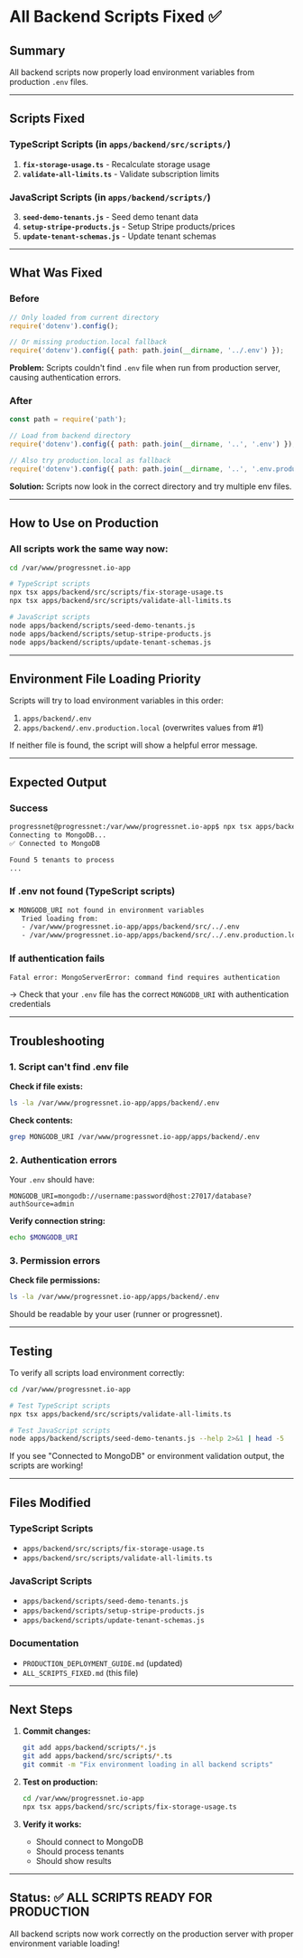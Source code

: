 # All Backend Scripts Fixed ✅

## Summary

All backend scripts now properly load environment variables from production `.env` files.

---

## Scripts Fixed

### TypeScript Scripts (in `apps/backend/src/scripts/`)

1. **`fix-storage-usage.ts`** - Recalculate storage usage
2. **`validate-all-limits.ts`** - Validate subscription limits

### JavaScript Scripts (in `apps/backend/scripts/`)

3. **`seed-demo-tenants.js`** - Seed demo tenant data
4. **`setup-stripe-products.js`** - Setup Stripe products/prices
5. **`update-tenant-schemas.js`** - Update tenant schemas

---

## What Was Fixed

### Before
```javascript
// Only loaded from current directory
require('dotenv').config();

// Or missing production.local fallback
require('dotenv').config({ path: path.join(__dirname, '../.env') });
```

**Problem:** Scripts couldn't find `.env` file when run from production server, causing authentication errors.

### After
```javascript
const path = require('path');

// Load from backend directory
require('dotenv').config({ path: path.join(__dirname, '..', '.env') });

// Also try production.local as fallback
require('dotenv').config({ path: path.join(__dirname, '..', '.env.production.local') });
```

**Solution:** Scripts now look in the correct directory and try multiple env files.

---

## How to Use on Production

### All scripts work the same way now:

```bash
cd /var/www/progressnet.io-app

# TypeScript scripts
npx tsx apps/backend/src/scripts/fix-storage-usage.ts
npx tsx apps/backend/src/scripts/validate-all-limits.ts

# JavaScript scripts
node apps/backend/scripts/seed-demo-tenants.js
node apps/backend/scripts/setup-stripe-products.js
node apps/backend/scripts/update-tenant-schemas.js
```

---

## Environment File Loading Priority

Scripts will try to load environment variables in this order:

1. `apps/backend/.env`
2. `apps/backend/.env.production.local` (overwrites values from #1)

If neither file is found, the script will show a helpful error message.

---

## Expected Output

### Success
```bash
progressnet@progressnet:/var/www/progressnet.io-app$ npx tsx apps/backend/src/scripts/fix-storage-usage.ts
Connecting to MongoDB...
✅ Connected to MongoDB

Found 5 tenants to process
...
```

### If .env not found (TypeScript scripts)
```bash
❌ MONGODB_URI not found in environment variables
   Tried loading from:
   - /var/www/progressnet.io-app/apps/backend/src/../.env
   - /var/www/progressnet.io-app/apps/backend/src/../.env.production.local
```

### If authentication fails
```bash
Fatal error: MongoServerError: command find requires authentication
```
→ Check that your `.env` file has the correct `MONGODB_URI` with authentication credentials

---

## Troubleshooting

### 1. Script can't find .env file

**Check if file exists:**
```bash
ls -la /var/www/progressnet.io-app/apps/backend/.env
```

**Check contents:**
```bash
grep MONGODB_URI /var/www/progressnet.io-app/apps/backend/.env
```

### 2. Authentication errors

Your `.env` should have:
```
MONGODB_URI=mongodb://username:password@host:27017/database?authSource=admin
```

**Verify connection string:**
```bash
echo $MONGODB_URI
```

### 3. Permission errors

**Check file permissions:**
```bash
ls -la /var/www/progressnet.io-app/apps/backend/.env
```

Should be readable by your user (runner or progressnet).

---

## Testing

To verify all scripts load environment correctly:

```bash
cd /var/www/progressnet.io-app

# Test TypeScript scripts
npx tsx apps/backend/src/scripts/validate-all-limits.ts

# Test JavaScript scripts
node apps/backend/scripts/seed-demo-tenants.js --help 2>&1 | head -5
```

If you see "Connected to MongoDB" or environment validation output, the scripts are working!

---

## Files Modified

### TypeScript Scripts
- `apps/backend/src/scripts/fix-storage-usage.ts`
- `apps/backend/src/scripts/validate-all-limits.ts`

### JavaScript Scripts
- `apps/backend/scripts/seed-demo-tenants.js`
- `apps/backend/scripts/setup-stripe-products.js`
- `apps/backend/scripts/update-tenant-schemas.js`

### Documentation
- `PRODUCTION_DEPLOYMENT_GUIDE.md` (updated)
- `ALL_SCRIPTS_FIXED.md` (this file)

---

## Next Steps

1. **Commit changes:**
   ```bash
   git add apps/backend/scripts/*.js
   git add apps/backend/src/scripts/*.ts
   git commit -m "Fix environment loading in all backend scripts"
   ```

2. **Test on production:**
   ```bash
   cd /var/www/progressnet.io-app
   npx tsx apps/backend/src/scripts/fix-storage-usage.ts
   ```

3. **Verify it works:**
   - Should connect to MongoDB
   - Should process tenants
   - Should show results

---

## Status: ✅ ALL SCRIPTS READY FOR PRODUCTION

All backend scripts now work correctly on the production server with proper environment variable loading!
